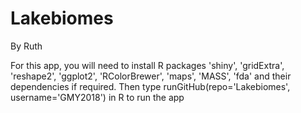 # Lakebiomes

By Ruth

For this app, you will need to install R packages 'shiny', 'gridExtra', 'reshape2', 'ggplot2', 'RColorBrewer', 'maps', 'MASS', 'fda' and their dependencies if required. Then type runGitHub(repo='Lakebiomes', username='GMY2018') in R to run the app
